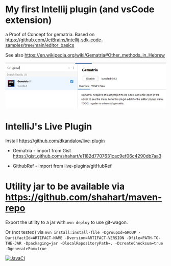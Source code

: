 # My first Intellij plugin (and vsCode extension) #

a Proof of Concept for gematria. Based on https://github.com/JetBrains/intellij-sdk-code-samples/tree/main/editor_basics

See also https://en.wikipedia.org/wiki/Gematria#Other_methods_in_Hebrew

![](idea-plugin.JPG)


# IntelliJ's Live Plugin

Install https://github.com/dkandalov/live-plugin

- Gematria - import from Gist https://gist.github.com/shahart/e1182d7707631cac9ef06c4290db7aa3

- GithubRef - import from live-plugins/gitHubRef

# Utility jar to be available via https://github.com/shahart/maven-repo #

Export the utility to a jar with `mvn deploy` to use git-wagon.

Or (not tested) via `mvn install:install-file -DgroupId=GROUP -DartifactId=ARTIFACT-NAME -Dversion=ARTIFACT-VERSION -Dfile=PATH-TO-THE-JAR -Dpackaging=jar -DlocalRepositoryPath=. -DcreateChecksum=true -DgeneratePom=true`

[![JavaCI](https://github.com/shahart/gematria-intellij-plugin/workflows/JavaCI/badge.svg)](https://github.com/shahart/gematria-intellij-plugin/actions)

